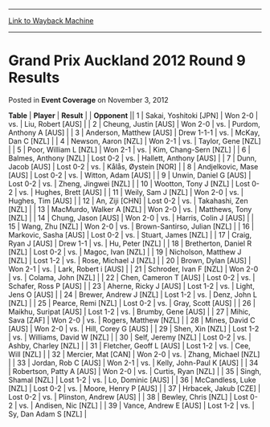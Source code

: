 
---
[Link to Wayback Machine](https://web.archive.org/web/20171029124150/https://magic.wizards.com/en/articles/archive/event-coverage/grand-prix-auckland-2012-round-9-results-2012-11-03)

[_metadata_:description]:- "TablePlayerResult"
[_metadata_:generator]:- "Drupal 7 (http://drupal.org)"
[_metadata_:node]:- "440681"
[_metadata_:publish_date]:- "2012-11-03"
[_metadata_:source]:- "div-main-content"
[_metadata_:title]:- "Grand Prix Auckland 2012 Round 9 Results"
[_metadata_:wayback_capture_timestamp]:- "2017-10-29 12:41:50"
[_metadata_:wayback_raw_url]:- "https://web.archive.org/web/20171029124150id_/https://magic.wizards.com/en/articles/archive/event-coverage/grand-prix-auckland-2012-round-9-results-2012-11-03"
[_metadata_:wayback_url]:- "https://magic.wizards.com/en/articles/archive/event-coverage/grand-prix-auckland-2012-round-9-results-2012-11-03"
---


Grand Prix Auckland 2012 Round 9 Results
========================================



 Posted in **Event Coverage**
 on November 3, 2012 












 **Table** | **Player** | **Result** |  | **Opponent** ||  1 | Sakai, Yoshitoki [JPN] | Won 2-0 | vs. | Liu, Robert [AUS] |
|  2 | Cheung, Justin [AUS] | Won 2-0 | vs. | Purdom, Anthony A [AUS] |
|  3 | Anderson, Matthew [AUS] | Drew 1-1-1 | vs. | McKay, Dan C [NZL] |
|  4 | Newson, Aaron [NZL] | Won 2-1 | vs. | Taylor, Gene [NZL] |
|  5 | Poor, William L [NZL] | Won 2-1 | vs. | Kim, Chang-Sern [NZL] |
|  6 | Balmes, Anthony [NZL] | Lost 0-2 | vs. | Hallett, Anthony [AUS] |
|  7 | Dunn, Jacob [AUS] | Lost 0-2 | vs. | Kålås, Øystein [NOR] |
|  8 | Andjelkovic, Mase [AUS] | Lost 0-2 | vs. | Witton, Adam [AUS] |
|  9 | Unwin, Daniel G [AUS] | Lost 0-2 | vs. | Zheng, Jingwei [NZL] |
|  10 | Wootton, Tony J [NZL] | Lost 0-2 | vs. | Hughes, Brett [AUS] |
|  11 | Weily, Sam J [NZL] | Won 2-0 | vs. | Hughes, Tim [AUS] |
|  12 | An, Ziji [CHN] | Lost 0-2 | vs. | Takahashi, Zen [NZL] |
|  13 | MacMurdo, Walker A [NZL] | Won 2-0 | vs. | Matthews, Tony [NZL] |
|  14 | Chung, Jason [AUS] | Won 2-0 | vs. | Harris, Colin J [AUS] |
|  15 | Wang, Zhu [NZL] | Won 2-0 | vs. | Brown-Santirso, Julian [NZL] |
|  16 | Markovic, Sasha [AUS] | Lost 0-2 | vs. | Stuart, James [NZL] |
|  17 | Craig, Ryan J [AUS] | Drew 1-1 | vs. | Hu, Peter [NZL] |
|  18 | Bretherton, Daniel R [NZL] | Lost 0-2 | vs. | Magoc, Ivan [NZL] |
|  19 | Nicholson, Matthew J [NZL] | Lost 1-2 | vs. | Rose, Michael J [NZL] |
|  20 | Brown, Dylan [AUS] | Won 2-1 | vs. | Lark, Robert i [AUS] |
|  21 | Schroder, Ivan F [NZL] | Won 2-0 | vs. | Colama, John [NZL] |
|  22 | Chen, Cameron T [AUS] | Lost 0-2 | vs. | Schafer, Ross P [AUS] |
|  23 | Aherne, Ricky J [AUS] | Lost 1-2 | vs. | Light, Jens O [AUS] |
|  24 | Brewer, Andrew J [NZL] | Lost 1-2 | vs. | Denz, John L [NZL] |
|  25 | Pearce, Remi [NZL] | Lost 0-2 | vs. | Gray, Scott [AUS] |
|  26 | Maikhu, Suripat [AUS] | Lost 1-2 | vs. | Brumby, Gene [AUS] |
|  27 | Mihic, Sava [ZAF] | Won 2-0 | vs. | Rogers, Matthew [NZL] |
|  28 | Mines, David C [AUS] | Won 2-0 | vs. | Hill, Corey G [AUS] |
|  29 | Shen, Xin [NZL] | Lost 1-2 | vs. | Williams, David W [NZL] |
|  30 | Self, Jeremy [NZL] | Lost 0-2 | vs. | Ashby, Charley [NZL] |
|  31 | Fletcher, Geoff L [AUS] | Lost 1-2 | vs. | Cee, Will [NZL] |
|  32 | Mercier, Mat [CAN] | Won 2-0 | vs. | Zhang, Michael [NZL] |
|  33 | Jordan, Rob C [AUS] | Won 2-1 | vs. | Kelly, John-Paul K [AUS] |
|  34 | Robertson, Patty A [AUS] | Won 2-0 | vs. | Curtis, Ryan [NZL] |
|  35 | Singh, Shamal [NZL] | Lost 1-2 | vs. | Lo, Dominic [AUS] |
|  36 | McCandless, Luke [NZL] | Lost 0-2 | vs. | Moore, Henry P [AUS] |
|  37 | Hrbacek, Jakub [CZE] | Lost 0-2 | vs. | Plinston, Andrew [AUS] |
|  38 | Bewley, Chris [NZL] | Lost 0-2 | vs. | Andisen, Nic [NZL] |
|  39 | Vance, Andrew E [AUS] | Lost 1-2 | vs. | Sy, Dan Adam S [NZL] |







